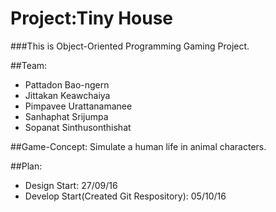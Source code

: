 # Project:Tiny House
###This is Object-Oriented Programming Gaming Project.

##Team:
* Pattadon Bao-ngern
* Jittakan Keawchaiya
* Pimpavee Urattanamanee
* Sanhaphat Srijumpa
* Sopanat Sinthusonthishat

##Game-Concept:
Simulate a human life in animal characters.

##Plan:
* Design Start: 27/09/16
* Develop Start(Created Git Respository): 05/10/16